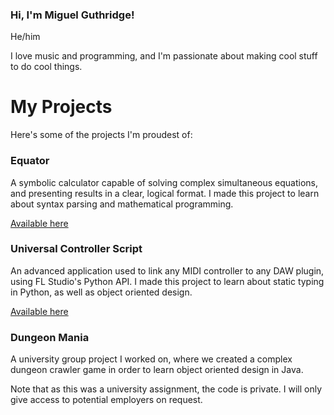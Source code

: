 ### Hi, I'm Miguel Guthridge!
He/him

I love music and programming, and I'm passionate about making cool stuff to do cool things.

# My Projects
Here's some of the projects I'm proudest of:

### Equator
A symbolic calculator capable of solving complex simultaneous equations, and presenting results in a clear, logical format.
I made this project to learn about syntax parsing and mathematical programming.

[Available here](https://github.com/MiguelGuthridge/Equator)

### Universal Controller Script
An advanced application used to link any MIDI controller to any DAW plugin, using FL Studio's Python API.
I made this project to learn about static typing in Python, as well as object oriented design.

[Available here](https://github.com/MiguelGuthridge/Universal-Controller-Script)

### Dungeon Mania
A university group project I worked on, where we created a complex dungeon crawler game in order to learn object oriented
design in Java.

Note that as this was a university assignment, the code is private. I will only give access to potential employers on request.

<!--
**MiguelGuthridge/MiguelGuthridge** is a ✨ _special_ ✨ repository because its `README.md` (this file) appears on your GitHub profile.

Here are some ideas to get you started:

- 🔭 I’m currently working on ...
- 🌱 I’m currently learning ...
- 👯 I’m looking to collaborate on ...
- 🤔 I’m looking for help with ...
- 💬 Ask me about ...
- 📫 How to reach me: ...
- 😄 Pronouns: ...
- ⚡ Fun fact: ...
-->
